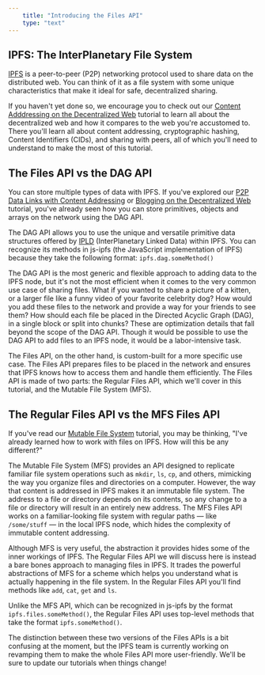 ```yaml
---
    title: "Introducing the Files API"
    type: "text"
---
```


## IPFS: The InterPlanetary File System

[IPFS](https://ipfs.tech/) is a peer-to-peer (P2P) networking protocol used to share data on the distributed web. You can think of it as a file system with some unique characteristics that make it ideal for safe, decentralized sharing.

If you haven't yet done so, we encourage you to check out our [Content Adddressing on the Decentralized Web](https://proto.school/content-addressing/) tutorial to learn all about the decentralized web and how it compares to the web you're accustomed to. There you'll learn all about content addressing, cryptographic hashing, Content Identifiers (CIDs), and sharing with peers, all of which you'll need to understand to make the most of this tutorial.

## The Files API vs the DAG API

You can store multiple types of data with IPFS. If you've explored our [P2P Data Links with Content Addressing](https://proto.school/basics) or [Blogging on the Decentralized Web](https://proto.school/blog) tutorial, you've already seen how you can store primitives, objects and arrays on the network using the DAG API.

The DAG API allows you to use the unique and versatile primitive data structures offered by [IPLD](https://github.com/ipld/ipld) (InterPlanetary Linked Data) within IPFS. You can recognize its methods in js-ipfs (the JavaScript implementation of IPFS) because they take the following format: `ipfs.dag.someMethod()`

The DAG API is the most generic and flexible approach to adding data to the IPFS node, but it's not the most efficient when it comes to the very common use case of sharing files. What if you wanted to share a picture of a kitten, or a larger file like a funny video of your favorite celebrity dog? How would you add these files to the network and provide a way for your friends to see them? How should each file be placed in the Directed Acyclic Graph (DAG), in a single block or split into chunks? These are optimization details that fall beyond the scope of the DAG API. Though it would be possible to use the DAG API to add files to an IPFS node, it would be a labor-intensive task.

The Files API, on the other hand, is custom-built for a more specific use case. The Files API prepares files to be placed in the network and ensures that IPFS knows how to access them and handle them efficiently. The Files API is made of two parts: the Regular Files API, which we'll cover in this tutorial, and the Mutable File System (MFS).

## The Regular Files API vs the MFS Files API

If you've read our [Mutable File System](https://proto.school/mutable-file-system) tutorial, you may be thinking, "I've already learned how to work with files on IPFS. How will this be any different?"

The Mutable File System (MFS) provides an API designed to replicate familiar file system operations such as `mkdir`, `ls`, `cp`, and others, mimicking the way you organize files and directories on a computer. However, the way that content is addressed in IPFS makes it an immutable file system. The address to a file or directory depends on its contents, so any change to a file or directory will result in an entirely new address. The MFS Files API works on a familiar-looking file system with regular paths — like `/some/stuff` — in the local IPFS node, which hides the complexity of immutable content addressing.

Although MFS is very useful, the abstraction it provides hides some of the inner workings of IPFS. The Regular Files API we will discuss here is instead a bare bones approach to managing files in IPFS. It trades the powerful abstractions of MFS for a scheme which helps you understand what is actually happening in the file system. In the Regular Files API you'll find methods like `add`, `cat`, `get` and `ls`.

Unlike the MFS API, which can be recognized in js-ipfs by the format `ipfs.files.someMethod()`, the Regular Files API uses top-level methods that take the format `ipfs.someMethod()`.

The distinction between these two versions of the Files APIs is a bit confusing at the moment, but the IPFS team is currently working on revamping them to make the whole Files API more user-friendly. We'll be sure to update our tutorials when things change!
